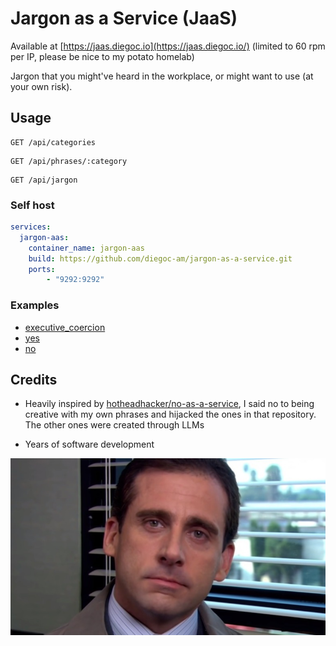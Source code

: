 # Jargon as a Service (JaaS)

Available at [https://jaas.diegoc.io](https://jaas.diegoc.io/) (limited to 60 rpm per IP, please be nice to my potato homelab)

Jargon that you might've heard in the workplace, or might want to use (at your own risk).

## Usage

```
GET /api/categories
```

```
GET /api/phrases/:category
```

```
GET /api/jargon
```

### Self host

```yaml
services:
  jargon-aas:
    container_name: jargon-aas
    build: https://github.com/diegoc-am/jargon-as-a-service.git
    ports:
        - "9292:9292"
```

### Examples

- [executive_coercion](https://jaas.diegoc.io/api/phrases/executive_coercion)
- [yes](https://jaas.diegoc.io/api/phrases/yes)
- [no](https://jaas.diegoc.io/api/phrases/no)

## Credits

- Heavily inspired by [hotheadhacker/no-as-a-service](https://github.com/hotheadhacker/no-as-a-service), I said no to being creative with my own phrases and hijacked the ones in that repository. The other ones were created through LLMs

- Years of software development

![michael-scott.jpg](src/public/michael_scott.jpg)